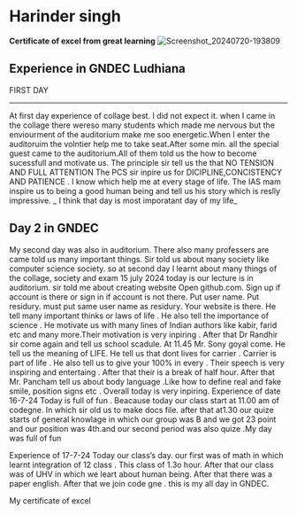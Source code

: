 # Harinder singh 
**Certificate of excel from great learning**
![Screenshot_20240720-193809](https://github.com/user-attachments/assets/0ce61daa-0aee-43ee-bf3b-e6d7e0d9184)
## Experience in GNDEC Ludhiana 

FIRST DAY
___
At first day experience of collage best. I did not expect it. when I came in the collage there wereso many students which made me nervous but the enviourment of the auditorium make me soo energetic.When I enter the auditoruim the volntier help me to take seat.After some min. all the special guest came to the auditorium.All of them told us the how to become sucessfull and motivate us. The principle sir tell us the that NO TENSION AND FULL ATTENTION The PCS sir inpire us for DICIPLINE,CONCISTENCY AND PATIENCE . I know which help me at every stage of life. The IAS mam inspire us to being a good human being and tell us his story which is reslly impressive. _ I think that day is most imporatant day of my life_

Day 2 in GNDEC
---
My second day was also in auditorium. There also many professers are came told us many important things. Sir told us about many society like computer science society. so at second day I learnt about many things of the collage, society and exam 15 july 2024 today is our lecture is in auditorium.
sir told me about creating website 
Open github.com.
Sign up if account is there or sign in if account is not there.
Put user name.
Put residury.
must put same user name as residury. Your website is there. He tell many important thinks or laws of life . He also tell the importance of science . He motivate us with many lines of Indian authors like kabir, farid etc and many more.Their motivation is very inpiring . After that Dr Randhir sir come again and tell us school scadule. At 11.45 Mr. Sony goyal come. He tell us the meaning of LIFE. He tell us that dont lives for carrier . Carrier is part of life . He also tell us to give your 100% in every . Their speech is very inspiring and entertaing . After that their is a break of half hour. After that Mr. Pancham tell us about body language .Like how to define real and fake smile, position signs etc . Overall today is very inpiring.
Experience of date 16-7-24
Today is full of fun . Beacause today our class start at 11.00 am of codegne. In which sir old us to make docs file. after that at1.30 our quize starts of general knowlage in which our group was B and we got 23 point and our position was 4th.and our second period was also quize .My day was full of fun

Experience of 17-7-24
Today our class’s day. our first was of math in which learnt integration of 12 class . This class of 1.3o hour. After that our class was of UHV in which we leart about human being. After that there was a paper english. After that we join code gne . this is my all day in GNDEC.

My certificate of excel
